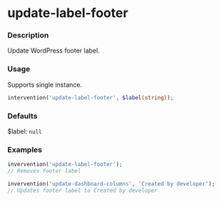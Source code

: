 # update-label-footer

### Description
Update WordPress footer label.

### Usage
Supports single instance.
```php
intervention('update-label-footer', $label(string));
```

### Defaults
$label: `null`

### Examples
```php
invervention('update-label-footer');
// Removes footer label

invervention('update-dashboard-columns', 'Created by developer');
// Updates footer label to Created by developer
```
